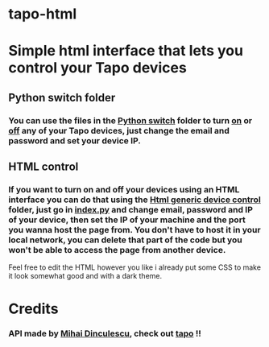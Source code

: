 # tapo-html
# Simple html interface that lets you control your Tapo devices

## Python switch folder
### You can use the files in the [Python switch](https://github.com/sslimerr/tapo-html/tree/main/Python%20switch "Python switch") folder to turn [on](https://github.com/sslimerr/tapo-html/blob/main/Python%20switch/on.py) or [off](https://github.com/sslimerr/tapo-html/blob/main/Python%20switch/off.py) any of your Tapo devices, just change the email and password and set your device IP.

## HTML control
### If you want to turn on and off your devices using an HTML interface you can do that using the [Html generic device control](https://github.com/sslimerr/tapo-html/tree/main/Html%20generic%20device%20control) folder, just go in [index.py](https://github.com/sslimerr/tapo-html/blob/main/Html%20generic%20device%20control/index.py) and change email, password and IP of your device, then set the IP of your machine and the port you wanna host the page from. You don't have to host it in your local network, you can delete that part of the code but you won't be able to access the page from another device.

Feel free to edit the HTML however you like i already put some CSS to make it look somewhat good and with a dark theme.

# Credits
### API made by [Mihai Dinculescu](https://github.com/mihai-dinculescu), check out [tapo](https://github.com/mihai-dinculescu/tapo) !!
